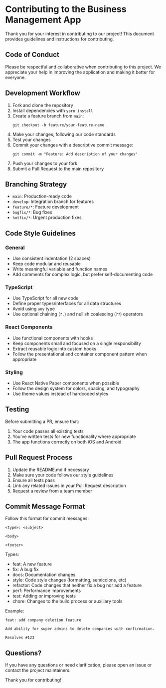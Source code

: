 # Contributing to the Business Management App

Thank you for your interest in contributing to our project! This document provides guidelines and instructions for contributing.

## Code of Conduct

Please be respectful and collaborative when contributing to this project. We appreciate your help in improving the application and making it better for everyone.

## Development Workflow

1. Fork and clone the repository
2. Install dependencies with `yarn install`
3. Create a feature branch from `main`:
   ```
   git checkout -b feature/your-feature-name
   ```
4. Make your changes, following our code standards
5. Test your changes
6. Commit your changes with a descriptive commit message:
   ```
   git commit -m "Feature: Add description of your changes"
   ```
7. Push your changes to your fork
8. Submit a Pull Request to the main repository

## Branching Strategy

- `main`: Production-ready code
- `develop`: Integration branch for features
- `feature/*`: Feature development
- `bugfix/*`: Bug fixes
- `hotfix/*`: Urgent production fixes

## Code Style Guidelines

### General

- Use consistent indentation (2 spaces)
- Keep code modular and reusable
- Write meaningful variable and function names
- Add comments for complex logic, but prefer self-documenting code

### TypeScript

- Use TypeScript for all new code
- Define proper types/interfaces for all data structures
- Avoid using `any` type
- Use optional chaining (`?.`) and nullish coalescing (`??`) operators

### React Components

- Use functional components with hooks
- Keep components small and focused on a single responsibility
- Extract reusable logic into custom hooks
- Follow the presentational and container component pattern when appropriate

### Styling

- Use React Native Paper components when possible
- Follow the design system for colors, spacing, and typography
- Use theme values instead of hardcoded styles

## Testing

Before submitting a PR, ensure that:

1. Your code passes all existing tests
2. You've written tests for new functionality where appropriate
3. The app functions correctly on both iOS and Android

## Pull Request Process

1. Update the README.md if necessary
2. Make sure your code follows our style guidelines
3. Ensure all tests pass
4. Link any related issues in your Pull Request description
5. Request a review from a team member

## Commit Message Format

Follow this format for commit messages:

```
<type>: <subject>

<body>

<footer>
```

Types:

- feat: A new feature
- fix: A bug fix
- docs: Documentation changes
- style: Code style changes (formatting, semicolons, etc)
- refactor: Code changes that neither fix a bug nor add a feature
- perf: Performance improvements
- test: Adding or improving tests
- chore: Changes to the build process or auxiliary tools

Example:

```
feat: add company deletion feature

Add ability for super admins to delete companies with confirmation.

Resolves #123
```

## Questions?

If you have any questions or need clarification, please open an issue or contact the project maintainers.

Thank you for contributing!
